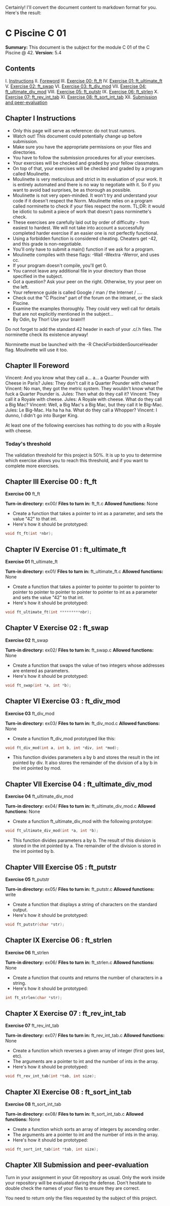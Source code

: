 Certainly! I'll convert the document content to markdown format for you. Here's the result:

# C Piscine C 01

**Summary:** This document is the subject for the module C 01 of the C Piscine @ 42.
**Version:** 5.4

## Contents

I. [Instructions](#chapter-i-instructions)
II. [Foreword](#chapter-ii-foreword)
III. [Exercise 00: ft_ft](#chapter-iii-exercise-00--ft_ft)
IV. [Exercise 01: ft_ultimate_ft](#chapter-iv-exercise-01--ft_ultimate_ft)
V. [Exercise 02: ft_swap](#chapter-v-exercise-02--ft_swap)
VI. [Exercise 03: ft_div_mod](#chapter-vi-exercise-03--ft_div_mod)
VII. [Exercise 04: ft_ultimate_div_mod](#chapter-vii-exercise-04--ft_ultimate_div_mod)
VIII. [Exercise 05: ft_putstr](#chapter-viii-exercise-05--ft_putstr)
IX. [Exercise 06: ft_strlen](#chapter-ix-exercise-06--ft_strlen)
X. [Exercise 07: ft_rev_int_tab](#chapter-x-exercise-07--ft_rev_int_tab)
XI. [Exercise 08: ft_sort_int_tab](#chapter-xi-exercise-08--ft_sort_int_tab)
XII. [Submission and peer-evaluation](#chapter-xii-submission-and-peer-evaluation)

## Chapter I Instructions

- Only this page will serve as reference: do not trust rumors.
- Watch out! This document could potentially change up before submission.
- Make sure you have the appropriate permissions on your files and directories.
- You have to follow the submission procedures for all your exercises.
- Your exercises will be checked and graded by your fellow classmates.
- On top of that, your exercises will be checked and graded by a program called Moulinette.
- Moulinette is very meticulous and strict in its evaluation of your work. It is entirely automated and there is no way to negotiate with it. So if you want to avoid bad surprises, be as thorough as possible.
- Moulinette is not very open-minded. It won't try and understand your code if it doesn't respect the Norm. Moulinette relies on a program called norminette to check if your files respect the norm. TL;DR: it would be idiotic to submit a piece of work that doesn't pass norminette's check.
- These exercises are carefully laid out by order of difficulty - from easiest to hardest. We will not take into account a successfully completed harder exercise if an easier one is not perfectly functional.
- Using a forbidden function is considered cheating. Cheaters get -42, and this grade is non-negotiable.
- You'll only have to submit a main() function if we ask for a program.
- Moulinette compiles with these flags: -Wall -Wextra -Werror, and uses cc.
- If your program doesn't compile, you'll get 0.
- You cannot leave any additional file in your directory than those specified in the subject.
- Got a question? Ask your peer on the right. Otherwise, try your peer on the left.
- Your reference guide is called Google / man / the Internet / ....
- Check out the "C Piscine" part of the forum on the intranet, or the slack Piscine.
- Examine the examples thoroughly. They could very well call for details that are not explicitly mentioned in the subject...
- By Odin, by Thor! Use your brain!!!

Do not forget to add the standard 42 header in each of your .c/.h files. The norminette check its existence anyway!

Norminette must be launched with the -R CheckForbiddenSourceHeader flag. Moulinette will use it too.

## Chapter II Foreword

Vincent: And you know what they call a... a... a Quarter Pounder with Cheese in Paris?
Jules: They don't call it a Quarter Pounder with cheese?
Vincent: No man, they got the metric system. They wouldn't know what the fuck a Quarter Pounder is.
Jules: Then what do they call it?
Vincent: They call it a Royale with cheese.
Jules: A Royale with cheese. What do they call a Big Mac?
Vincent: Well, a Big Mac's a Big Mac, but they call it le Big-Mac.
Jules: Le Big-Mac. Ha ha ha ha. What do they call a Whopper?
Vincent: I dunno, I didn't go into Burger King.

At least one of the following exercises has nothing to do you with a Royale with cheese.

### Today's threshold

The validation threshold for this project is 50%. It is up to you to determine which exercise allows you to reach this threshold, and if you want to complete more exercises.

## Chapter III Exercise 00 : ft_ft

**Exercise 00**
ft_ft

**Turn-in directory:** ex00/
**Files to turn in:** ft_ft.c
**Allowed functions:** None

- Create a function that takes a pointer to int as a parameter, and sets the value "42" to that int.
- Here's how it should be prototyped:

```c
void ft_ft(int *nbr);
```

## Chapter IV Exercise 01 : ft_ultimate_ft

**Exercise 01**
ft_ultimate_ft

**Turn-in directory:** ex01/
**Files to turn in:** ft_ultimate_ft.c
**Allowed functions:** None

- Create a function that takes a pointer to pointer to pointer to pointer to pointer to pointer to pointer to pointer to pointer to int as a parameter and sets the value "42" to that int.
- Here's how it should be prototyped:

```c
void ft_ultimate_ft(int *********nbr);
```

## Chapter V Exercise 02 : ft_swap

**Exercise 02**
ft_swap

**Turn-in directory:** ex02/
**Files to turn in:** ft_swap.c
**Allowed functions:** None

- Create a function that swaps the value of two integers whose addresses are entered as parameters.
- Here's how it should be prototyped:

```c
void ft_swap(int *a, int *b);
```

## Chapter VI Exercise 03 : ft_div_mod

**Exercise 03**
ft_div_mod

**Turn-in directory:** ex03/
**Files to turn in:** ft_div_mod.c
**Allowed functions:** None

- Create a function ft_div_mod prototyped like this:

```c
void ft_div_mod(int a, int b, int *div, int *mod);
```

- This function divides parameters a by b and stores the result in the int pointed by div. It also stores the remainder of the division of a by b in the int pointed by mod.

## Chapter VII Exercise 04 : ft_ultimate_div_mod

**Exercise 04**
ft_ultimate_div_mod

**Turn-in directory:** ex04/
**Files to turn in:** ft_ultimate_div_mod.c
**Allowed functions:** None

- Create a function ft_ultimate_div_mod with the following prototype:

```c
void ft_ultimate_div_mod(int *a, int *b);
```

- This function divides parameters a by b. The result of this division is stored in the int pointed by a. The remainder of the division is stored in the int pointed by b.

## Chapter VIII Exercise 05 : ft_putstr

**Exercise 05**
ft_putstr

**Turn-in directory:** ex05/
**Files to turn in:** ft_putstr.c
**Allowed functions:** write

- Create a function that displays a string of characters on the standard output.
- Here's how it should be prototyped:

```c
void ft_putstr(char *str);
```

## Chapter IX Exercise 06 : ft_strlen

**Exercise 06**
ft_strlen

**Turn-in directory:** ex06/
**Files to turn in:** ft_strlen.c
**Allowed functions:** None

- Create a function that counts and returns the number of characters in a string.
- Here's how it should be prototyped:

```c
int ft_strlen(char *str);
```

## Chapter X Exercise 07 : ft_rev_int_tab

**Exercise 07**
ft_rev_int_tab

**Turn-in directory:** ex07/
**Files to turn in:** ft_rev_int_tab.c
**Allowed functions:** None

- Create a function which reverses a given array of integer (first goes last, etc).
- The arguments are a pointer to int and the number of ints in the array.
- Here's how it should be prototyped:

```c
void ft_rev_int_tab(int *tab, int size);
```

## Chapter XI Exercise 08 : ft_sort_int_tab

**Exercise 08**
ft_sort_int_tab

**Turn-in directory:** ex08/
**Files to turn in:** ft_sort_int_tab.c
**Allowed functions:** None

- Create a function which sorts an array of integers by ascending order.
- The arguments are a pointer to int and the number of ints in the array.
- Here's how it should be prototyped:

```c
void ft_sort_int_tab(int *tab, int size);
```

## Chapter XII Submission and peer-evaluation

Turn in your assignment in your Git repository as usual. Only the work inside your repository will be evaluated during the defense. Don't hesitate to double check the names of your files to ensure they are correct.

You need to return only the files requested by the subject of this project.
